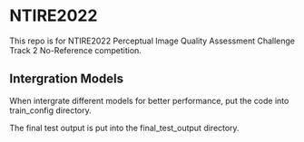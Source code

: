 # NTIRE2022
This repo is for NTIRE2022 Perceptual Image Quality Assessment Challenge Track 2 No-Reference competition.

## Intergration Models
When intergrate different models for better performance, put the code into train_config directory.

The final test output is put into the final_test_output directory.